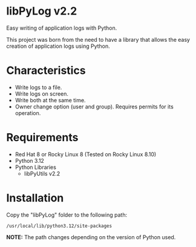 # libPyLog v2.2

Easy writing of application logs with Python.

This project was born from the need to have a library that allows the easy creation of application logs using Python.

# Characteristics

- Write logs to a file.
- Write logs on screen.
- Write both at the same time.
- Owner change option (user and group). Requires permits for its operation.

# Requirements
- Red Hat 8 or Rocky Linux 8 (Tested on Rocky Linux 8.10)
- Python 3.12
- Python Libraries
  - libPyUtils v2.2

# Installation

Copy the "libPyLog" folder to the following path:

`/usr/local/lib/python3.12/site-packages`

**NOTE:** The path changes depending on the version of Python used.
